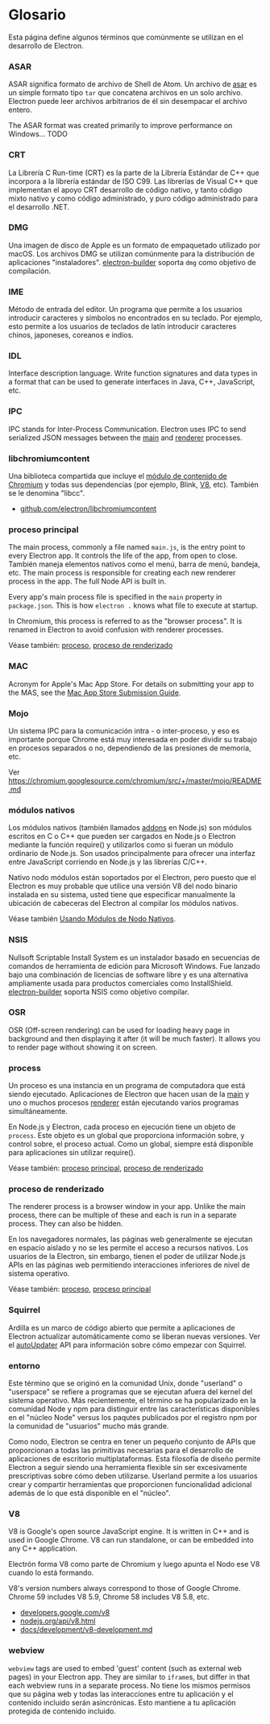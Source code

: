 # Glosario

Esta página define algunos términos que comúnmente se utilizan en el desarrollo de Electron.

### ASAR

ASAR significa formato de archivo de Shell de Atom. Un archivo de [asar][asar] es un simple formato tipo `tar` que concatena archivos en un solo archivo. Electron puede leer archivos arbitrarios de él sin desempacar el archivo entero.

The ASAR format was created primarily to improve performance on Windows... TODO

### CRT

La Librería C Run-time (CRT) es la parte de la Librería Estándar de C++ que incorpora a la librería estándar de ISO C99. Las librerías de Visual C++ que implementan el apoyo CRT desarrollo de código nativo, y tanto código mixto nativo y como código administrado, y puro código administrado para el desarrollo .NET.

### DMG

Una imagen de disco de Apple es un formato de empaquetado utilizado por macOS. Los archivos DMG se utilizan comúnmente para la distribución de aplicaciones "instaladores". [electron-builder][] soporta `dmg` como objetivo de compilación.

### IME

Método de entrada del editor. Un programa que permite a los usuarios introducir caracteres y símbolos no encontrados en su teclado. Por ejemplo, esto permite a los usuarios de teclados de latín introducir caracteres chinos, japoneses, coreanos e indios.

### IDL

Interface description language. Write function signatures and data types in a format that can be used to generate interfaces in Java, C++, JavaScript, etc.

### IPC

IPC stands for Inter-Process Communication. Electron uses IPC to send serialized JSON messages between the [main][] and [renderer][] processes.

### libchromiumcontent

Una biblioteca compartida que incluye el [módulo de contenido de Chromium][] y todas sus dependencias (por ejemplo, Blink, [V8][], etc). También se le denomina "libcc".

- [github.com/electron/libchromiumcontent](https://github.com/electron/libchromiumcontent)

### proceso principal

The main process, commonly a file named `main.js`, is the entry point to every Electron app. It controls the life of the app, from open to close. También maneja elementos nativos como el menú, barra de menú, bandeja, etc. The main process is responsible for creating each new renderer process in the app. The full Node API is built in.

Every app's main process file is specified in the `main` property in `package.json`. This is how `electron .` knows what file to execute at startup.

In Chromium, this process is referred to as the "browser process". It is renamed in Electron to avoid confusion with renderer processes.

Véase también: [proceso](#process), [proceso de renderizado](#renderer-process)

### MAC

Acronym for Apple's Mac App Store. For details on submitting your app to the MAS, see the [Mac App Store Submission Guide][].

### Mojo

Un sistema IPC para la comunicación intra - o inter-proceso, y eso es importante porque Chrome está muy interesada en poder dividir su trabajo en procesos separados o no, dependiendo de las presiones de memoria, etc.

Ver https://chromium.googlesource.com/chromium/src/+/master/mojo/README.md

### módulos nativos

Los módulos nativos (también llamados [addons][] en Node.js) son módulos escritos en C o C++ que pueden ser cargados en Node.js o Electron mediante la función require() y utilizarlos como si fueran un módulo ordinario de Node.js. Son usados principalmente para ofrecer una interfaz entre JavaScript corriendo en Node.js y las librerías C/C++.

Nativo nodo módulos están soportados por el Electron, pero puesto que el Electron es muy probable que utilice una versión V8 del nodo binario instalada en su sistema, usted tiene que especificar manualmente la ubicación de cabeceras del Electron al compilar los módulos nativos.

Véase también [Usando Módulos de Nodo Nativos][].

### NSIS

Nullsoft Scriptable Install System es un instalador basado en secuencias de comandos de herramienta de edición para Microsoft Windows. Fue lanzado bajo una combinación de licencias de software libre y es una alternativa ampliamente usada para productos comerciales como InstallShield. [electron-builder][] soporta NSIS como objetivo compilar.

### OSR

OSR (Off-screen rendering) can be used for loading heavy page in background and then displaying it after (it will be much faster). It allows you to render page without showing it on screen.

### process

Un proceso es una instancia en un programa de computadora que está siendo ejecutado. Aplicaciones de Electron que hacen usan de la [main][] y uno o muchos procesos [renderer][] están ejecutando varios programas simultáneamente.

En Node.js y Electron, cada proceso en ejecución tiene un objeto de `process`. Este objeto es un global que proporciona información sobre, y control sobre, el proceso actual. Como un global, siempre está disponible para aplicaciones sin utilizar require().

Véase también: [proceso principal](#main-process), [proceso de renderizado](#renderer-process)

### proceso de renderizado

The renderer process is a browser window in your app. Unlike the main process, there can be multiple of these and each is run in a separate process. They can also be hidden.

En los navegadores normales, las páginas web generalmente se ejecutan en espacio aislado y no se les permite el acceso a recursos nativos. Los usuarios de la Electron, sin embargo, tienen el poder de utilizar Node.js APIs en las páginas web permitiendo interacciones inferiores de nivel de sistema operativo.

Véase también: [proceso](#process), [proceso principal](#main-process)

### Squirrel

Ardilla es un marco de código abierto que permite a aplicaciones de Electron actualizar automáticamente como se liberan nuevas versiones. Ver el [autoUpdater][] API para información sobre cómo empezar con Squirrel.

### entorno

Este término que se originó en la comunidad Unix, donde "userland" o "userspace" se refiere a programas que se ejecutan afuera del kernel del sistema operativo. Más recientemente, el término se ha popularizado en la comunidad Node y npm para distinguir entre las características disponibles en el "núcleo Node" versus los paqutes publicados por el registro npm por la comunidad de "usuarios" mucho más grande.

Como nodo, Electron se centra en tener un pequeño conjunto de APIs que proporcionan a todas las primitivas necesarias para el desarrollo de aplicaciones de escritorio multiplataformas. Esta filosofía de diseño permite Electron a seguir siendo una herramienta flexible sin ser excesivamente prescriptivas sobre cómo deben utilizarse. Userland permite a los usuarios crear y compartir herramientas que proporcionen funcionalidad adicional además de lo que está disponible en el "núcleo".

### V8

V8 is Google's open source JavaScript engine. It is written in C++ and is used in Google Chrome. V8 can run standalone, or can be embedded into any C++ application.

Electrón forma V8 como parte de Chromium y luego apunta el Nodo ese V8 cuando lo está formando.

V8's version numbers always correspond to those of Google Chrome. Chrome 59 includes V8 5.9, Chrome 58 includes V8 5.8, etc.

- [developers.google.com/v8](https://developers.google.com/v8)
- [nodejs.org/api/v8.html](https://nodejs.org/api/v8.html)
- [docs/development/v8-development.md](development/v8-development.md)

### webview

`webview` tags are used to embed 'guest' content (such as external web pages) in your Electron app. They are similar to `iframe`s, but differ in that each webview runs in a separate process. No tiene los mismos permisos que su página web y todas las interacciones entre tu aplicación y el contenido incluido serán asincrónicas. Esto mantiene a tu aplicación protegida de contenido incluido.

[addons]: https://nodejs.org/api/addons.html
[asar]: https://github.com/electron/asar
[autoUpdater]: api/auto-updater.md
[módulo de contenido de Chromium]: https://www.chromium.org/developers/content-module
[electron-builder]: https://github.com/electron-userland/electron-builder
[Mac App Store Submission Guide]: tutorial/mac-app-store-submission-guide.md
[main]: #main-process
[renderer]: #renderer-process
[Usando Módulos de Nodo Nativos]: tutorial/using-native-node-modules.md
[V8]: #v8
